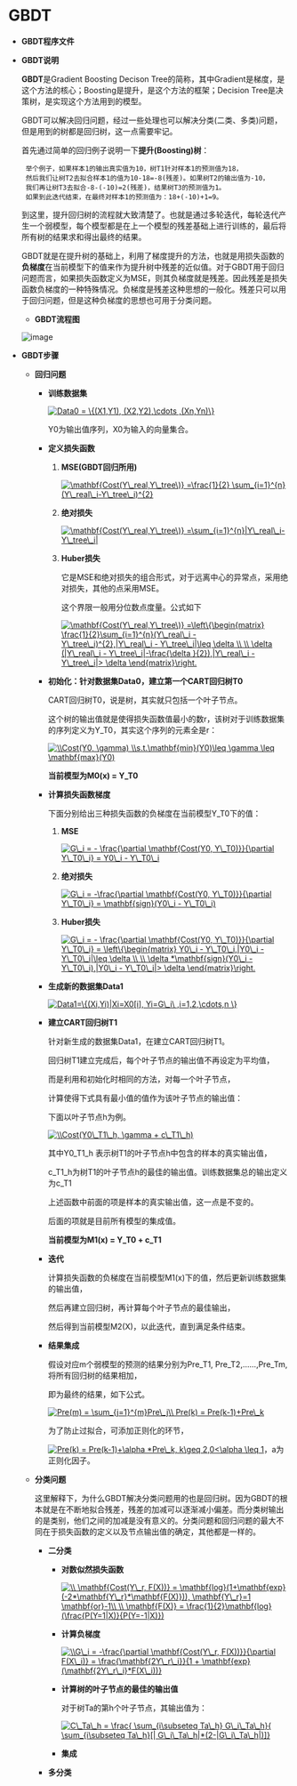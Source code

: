 # GBDT


* **GBDT程序文件**

* **GBDT说明**

   **GBDT**是Gradient Boosting Decison Tree的简称，其中Gradient是梯度，是这个方法的核心；Boosting是提升，是这个方法的框架；Decision Tree是决策树，是实现这个方法用到的模型。

   GBDT可以解决回归问题，经过一些处理也可以解决分类(二类、多类)问题，但是用到的树都是回归树，这一点需要牢记。
  
   首先通过简单的回归例子说明一下**提升(Boosting)树**：

       举个例子，如果样本1的输出真实值为10，树T1针对样本1的预测值为18，
       然后我们让树T2去拟合样本1的值为10-18=-8(残差)。如果树T2的输出值为-10，
       我们再让树T3去拟合-8-(-10)=2(残差)，结果树T3的预测值为1。
       如果到此迭代结束，在最终对样本1的预测值为：18+(-10)+1=9。
  
   到这里，提升回归树的流程就大致清楚了。也就是通过多轮迭代，每轮迭代产生一个弱模型，每个模型都是在上一个模型的残差基础上进行训练的，最后将所有树的结果求和得出最终的结果。
   
   GBDT就是在提升树的基础上，利用了梯度提升的方法，也就是用损失函数的**负梯度**在当前模型下的值来作为提升树中残差的近似值。对于GBDT用于回归问题而言，如果损失函数定义为MSE，则其负梯度就是残差。因此残差是损失函数负梯度的一种特殊情况。负梯度是残差这种思想的一般化。残差只可以用于回归问题，但是这种负梯度的思想也可用于分类问题。
   
    * **GBDT流程图** 
   
   ![image](https://github.com/Anfany/Machine-Learning-for-Beginner-by-Python3/blob/master/Boosting/GBDT/gbdt.png)
   
   
 * **GBDT步骤** 
 
    * **回归问题**
   
       + **训练数据集**
       
         <a href="https://www.codecogs.com/eqnedit.php?latex=Data0&space;=&space;\{(X1,Y1),&space;(X2,Y2),\cdots&space;,(Xn,Yn)\}" target="_blank"><img src="https://latex.codecogs.com/gif.latex?Data0&space;=&space;\{(X1,Y1),&space;(X2,Y2),\cdots&space;,(Xn,Yn)\}" title="Data0 = \{(X1,Y1), (X2,Y2),\cdots ,(Xn,Yn)\}" /></a>
         
         Y0为输出值序列，X0为输入的向量集合。
         
       + **定义损失函数**
       
          1. **MSE(GBDT回归所用)**
          
             <a href="https://www.codecogs.com/eqnedit.php?latex=\mathbf{Cost(Y\_real,Y\_tree\)}&space;=\frac{1}{2}&space;\sum_{i=1}^{n}(Y\_real\_i-Y\_tree\_i)^{2}" target="_blank"><img src="https://latex.codecogs.com/gif.latex?\mathbf{Cost(Y\_real,Y\_tree\)}&space;=\frac{1}{2}&space;\sum_{i=1}^{n}(Y\_real\_i-Y\_tree\_i)^{2}" title="\mathbf{Cost(Y\_real,Y\_tree\)} =\frac{1}{2} \sum_{i=1}^{n}(Y\_real\_i-Y\_tree\_i)^{2}" /></a>
          
          2. **绝对损失**
          
             <a href="https://www.codecogs.com/eqnedit.php?latex=\mathbf{Cost(Y\_real,Y\_tree\)}&space;=\sum_{i=1}^{n}|Y\_real\_i-Y\_tree\_i|" target="_blank"><img src="https://latex.codecogs.com/gif.latex?\mathbf{Cost(Y\_real,Y\_tree\)}&space;=\sum_{i=1}^{n}|Y\_real\_i-Y\_tree\_i|" title="\mathbf{Cost(Y\_real,Y\_tree\)} =\sum_{i=1}^{n}|Y\_real\_i-Y\_tree\_i|" /></a>
          
           3. **Huber损失**
           
              它是MSE和绝对损失的组合形式，对于远离中心的异常点，采用绝对损失，其他的点采用MSE。
              
              这个界限一般用分位数点度量。公式如下
            
               <a href="https://www.codecogs.com/eqnedit.php?latex=\mathbf{Cost(Y\_real,Y\_tree\)}&space;=\left\{\begin{matrix}&space;\frac{1}{2}\sum_{i=1}^{n}(Y\_real\_i&space;-&space;Y\_tree\_i)^{2},|Y\_real\_i&space;-&space;Y\_tree\_i|\leq&space;\delta&space;\\&space;\\&space;\delta&space;(|Y\_real\_i&space;-&space;Y\_tree\_i|-\frac{\delta&space;}{2}),|Y\_real\_i&space;-&space;Y\_tree\_i|>&space;\delta&space;\end{matrix}\right." target="_blank"><img src="https://latex.codecogs.com/gif.latex?\mathbf{Cost(Y\_real,Y\_tree\)}&space;=\left\{\begin{matrix}&space;\frac{1}{2}\sum_{i=1}^{n}(Y\_real\_i&space;-&space;Y\_tree\_i)^{2},|Y\_real\_i&space;-&space;Y\_tree\_i|\leq&space;\delta&space;\\&space;\\&space;\delta&space;(|Y\_real\_i&space;-&space;Y\_tree\_i|-\frac{\delta&space;}{2}),|Y\_real\_i&space;-&space;Y\_tree\_i|>&space;\delta&space;\end{matrix}\right." title="\mathbf{Cost(Y\_real,Y\_tree\)} =\left\{\begin{matrix} \frac{1}{2}\sum_{i=1}^{n}(Y\_real\_i - Y\_tree\_i)^{2},|Y\_real\_i - Y\_tree\_i|\leq \delta \\ \\ \delta (|Y\_real\_i - Y\_tree\_i|-\frac{\delta }{2}),|Y\_real\_i - Y\_tree\_i|> \delta \end{matrix}\right." /></a>
            
       + **初始化：针对数据集Data0，建立第一个CART回归树T0**
       
           CART回归树T0，说是树，其实就只包括一个叶子节点。
           
           这个树的输出值就是使得损失函数值最小的数r，该树对于训练数据集的序列定义为Y_T0，其实这个序列的元素全是r：
           
           <a href="https://www.codecogs.com/eqnedit.php?latex=\\Cost(Y0,&space;\gamma)&space;\\s.t.\mathbf{min}(Y0)\leq&space;\gamma&space;\leq&space;\mathbf{max}(Y0)" target="_blank"><img src="https://latex.codecogs.com/gif.latex?\\Cost(Y0,&space;\gamma)&space;\\s.t.\mathbf{min}(Y0)\leq&space;\gamma&space;\leq&space;\mathbf{max}(Y0)" title="\\Cost(Y0, \gamma) \\s.t.\mathbf{min}(Y0)\leq \gamma \leq \mathbf{max}(Y0)" /></a>
           
           **当前模型为M0(x) = Y_T0**
       
       + **计算损失函数梯度**
       
           下面分别给出三种损失函数的负梯度在当前模型Y_T0下的值：
           
           
           1. **MSE**
           
           
                 <a href="https://www.codecogs.com/eqnedit.php?latex=G\_i&space;=&space;-&space;\frac{\partial&space;\mathbf{Cost(Y0,&space;Y\_T0)}}{\partial&space;Y\_T0\_i}&space;=&space;Y0\_i&space;-&space;Y\_T0\_i" target="_blank"><img src="https://latex.codecogs.com/gif.latex?G\_i&space;=&space;-&space;\frac{\partial&space;\mathbf{Cost(Y0,&space;Y\_T0)}}{\partial&space;Y\_T0\_i}&space;=&space;Y0\_i&space;-&space;Y\_T0\_i" title="G\_i = - \frac{\partial \mathbf{Cost(Y0, Y\_T0)}}{\partial Y\_T0\_i} = Y0\_i - Y\_T0\_i" /></a>
              
           2. **绝对损失**
           
           
                <a href="https://www.codecogs.com/eqnedit.php?latex=G\_i&space;=&space;-\frac{\partial&space;\mathbf{Cost(Y0,&space;Y\_T0)}}{\partial&space;Y\_T0\_i}&space;=&space;\mathbf{sign}(Y0\_i&space;-&space;Y\_T0\_i)" target="_blank"><img src="https://latex.codecogs.com/gif.latex?G\_i&space;=&space;-\frac{\partial&space;\mathbf{Cost(Y0,&space;Y\_T0)}}{\partial&space;Y\_T0\_i}&space;=&space;\mathbf{sign}(Y0\_i&space;-&space;Y\_T0\_i)" title="G\_i = -\frac{\partial \mathbf{Cost(Y0, Y\_T0)}}{\partial Y\_T0\_i} = \mathbf{sign}(Y0\_i - Y\_T0\_i)" /></a>
          
           3. **Huber损失**
           
              
                <a href="https://www.codecogs.com/eqnedit.php?latex=G\_i&space;=&space;-&space;\frac{\partial&space;\mathbf{Cost(Y0,&space;Y\_T0)}}{\partial&space;Y\_T0\_i}&space;=&space;\left\{\begin{matrix}&space;Y0\_i&space;-&space;Y\_T0\_i,|Y0\_i&space;-&space;Y\_T0\_i|\leq&space;\delta&space;\\&space;\\&space;\delta&space;*\mathbf{sign}(Y0\_i&space;-&space;Y\_T0\_i),|Y0\_i&space;-&space;Y\_T0\_i|>&space;\delta&space;\end{matrix}\right." target="_blank"><img src="https://latex.codecogs.com/gif.latex?G\_i&space;=&space;-&space;\frac{\partial&space;\mathbf{Cost(Y0,&space;Y\_T0)}}{\partial&space;Y\_T0\_i}&space;=&space;\left\{\begin{matrix}&space;Y0\_i&space;-&space;Y\_T0\_i,|Y0\_i&space;-&space;Y\_T0\_i|\leq&space;\delta&space;\\&space;\\&space;\delta&space;*\mathbf{sign}(Y0\_i&space;-&space;Y\_T0\_i),|Y0\_i&space;-&space;Y\_T0\_i|>&space;\delta&space;\end{matrix}\right." title="G\_i = - \frac{\partial \mathbf{Cost(Y0, Y\_T0)}}{\partial Y\_T0\_i} = \left\{\begin{matrix} Y0\_i - Y\_T0\_i,|Y0\_i - Y\_T0\_i|\leq \delta \\ \\ \delta *\mathbf{sign}(Y0\_i - Y\_T0\_i),|Y0\_i - Y\_T0\_i|> \delta \end{matrix}\right." /></a>
              
      + **生成新的数据集Data1** 
      
         <a href="https://www.codecogs.com/eqnedit.php?latex=Data1=\{(Xi,Yi)|Xi=X0[i],&space;Yi=G\_i\&space;,i=1,2,\cdots,n&space;\}" target="_blank"><img src="https://latex.codecogs.com/gif.latex?Data1=\{(Xi,Yi)|Xi=X0[i],&space;Yi=G\_i\&space;,i=1,2,\cdots,n&space;\}" title="Data1=\{(Xi,Yi)|Xi=X0[i], Yi=G\_i\ ,i=1,2,\cdots,n \}" /></a>
         
      + **建立CART回归树T1** 
      
        针对新生成的数据集Data1，在建立CART回归树T1。
        
        回归树T1建立完成后，每个叶子节点的输出值不再设定为平均值，
        
        而是利用和初始化时相同的方法，对每一个叶子节点，
        
        计算使得下式具有最小值的值作为该叶子节点的输出值：
        
        下面以叶子节点h为例。
        
        <a href="https://www.codecogs.com/eqnedit.php?latex=\\Cost(Y0\_T1\_h,&space;\gamma&space;&plus;&space;c\_T1\_h)" target="_blank"><img src="https://latex.codecogs.com/gif.latex?\\Cost(Y0\_T1\_h,&space;\gamma&space;&plus;&space;c\_T1\_h)" title="\\Cost(Y0\_T1\_h, \gamma + c\_T1\_h)" /></a>
        
        其中Y0_T1_h 表示树T1的叶子节点h中包含的样本的真实输出值，

        c_T1_h为树T1的叶子节点h的最佳的输出值。训练数据集总的输出定义为c_T1
        
        上述函数中前面的项是样本的真实输出值，这一点是不变的。
        
        后面的项就是目前所有模型的集成值。
        
        **当前模型为M1(x) = Y_T0 + c_T1**
        
      + **迭代** 
        
        计算损失函数的负梯度在当前模型M1(x)下的值，然后更新训练数据集的输出值，
        
        然后再建立回归树，再计算每个叶子节点的最佳输出，
        
        然后得到当前模型M2(X)，以此迭代，直到满足条件结束。
        
        
      + **结果集成** 
      
        假设对应m个弱模型的预测的结果分别为Pre_T1, Pre_T2,……,Pre_Tm,
        将所有回归树的结果相加，
        
        即为最终的结果，如下公式。

        <a href="https://www.codecogs.com/eqnedit.php?latex=Pre(m)&space;=&space;\sum_{j=1}^{m}Pre\_j\\&space;Pre(k)&space;=&space;Pre(k-1)&plus;Pre\_k" target="_blank"><img src="https://latex.codecogs.com/gif.latex?Pre(m)&space;=&space;\sum_{j=1}^{m}Pre\_j\\&space;Pre(k)&space;=&space;Pre(k-1)&plus;Pre\_k" title="Pre(m) = \sum_{j=1}^{m}Pre\_j\\ Pre(k) = Pre(k-1)+Pre\_k" /></a>
        
        为了防止过拟合，可添加正则化的环节，

        <a href="https://www.codecogs.com/eqnedit.php?latex=Pre(k)&space;=&space;Pre(k-1)&plus;\alpha&space;*Pre\_k,&space;k\geq&space;2,0<\alpha&space;\leq&space;1" target="_blank"><img src="https://latex.codecogs.com/gif.latex?Pre(k)&space;=&space;Pre(k-1)&plus;\alpha&space;*Pre\_k,&space;k\geq&space;2,0<\alpha&space;\leq&space;1" title="Pre(k) = Pre(k-1)+\alpha *Pre\_k, k\geq 2,0<\alpha \leq 1" /></a>，a为正则化因子。
        
        
    * **分类问题**
    
       这里解释下，为什么GBDT解决分类问题用的也是回归树。因为GBDT的根本就是在不断地拟合残差，残差的加减可以逐渐减小偏差。而分类树输出的是类别，他们之间的加减是没有意义的。分类问题和回归问题的最大不同在于损失函数的定义以及节点输出值的确定，其他都是一样的。
       
       + **二分类**
       
         + **对数似然损失函数**
         
           <a href="https://www.codecogs.com/eqnedit.php?latex=\\&space;\mathbf{Cost(Y\_r,&space;F(X))}&space;=&space;\mathbf{log}(1&plus;\mathbf{exp}(-2*\mathbf{Y\_r}*\mathbf{F(X)})),&space;\mathbf{Y\_r}=1&space;\mathbf{or}-1\\&space;\\&space;\mathbf{F(X)}&space;=&space;\frac{1}{2}\mathbf{log}(\frac{P(Y=1|X)}{P(Y=-1|X)})" target="_blank"><img src="https://latex.codecogs.com/gif.latex?\\&space;\mathbf{Cost(Y\_r,&space;F(X))}&space;=&space;\mathbf{log}(1&plus;\mathbf{exp}(-2*\mathbf{Y\_r}*\mathbf{F(X)})),&space;\mathbf{Y\_r}=1&space;\mathbf{or}-1\\&space;\\&space;\mathbf{F(X)}&space;=&space;\frac{1}{2}\mathbf{log}(\frac{P(Y=1|X)}{P(Y=-1|X)})" title="\\ \mathbf{Cost(Y\_r, F(X))} = \mathbf{log}(1+\mathbf{exp}(-2*\mathbf{Y\_r}*\mathbf{F(X)})), \mathbf{Y\_r}=1 \mathbf{or}-1\\ \\ \mathbf{F(X)} = \frac{1}{2}\mathbf{log}(\frac{P(Y=1|X)}{P(Y=-1|X)})" /></a>
           
         + **计算负梯度**
         
            <a href="https://www.codecogs.com/eqnedit.php?latex=\\G\_i&space;=&space;-\frac{\partial&space;\mathbf{Cost(Y\_r,&space;F(X))}}{\partial&space;F(X\_i)}&space;=&space;\frac{\mathbf{2Y\_r\_i}}{1&space;&plus;&space;\mathbf{exp}(\mathbf{2Y\_r\_i}*F(X\_i))}" target="_blank"><img src="https://latex.codecogs.com/gif.latex?\\G\_i&space;=&space;-\frac{\partial&space;\mathbf{Cost(Y\_r,&space;F(X))}}{\partial&space;F(X\_i)}&space;=&space;\frac{\mathbf{2Y\_r\_i}}{1&space;&plus;&space;\mathbf{exp}(\mathbf{2Y\_r\_i}*F(X\_i))}" title="\\G\_i = -\frac{\partial \mathbf{Cost(Y\_r, F(X))}}{\partial F(X\_i)} = \frac{\mathbf{2Y\_r\_i}}{1 + \mathbf{exp}(\mathbf{2Y\_r\_i}*F(X\_i))}" /></a>
         
         + **计算树的叶子节点的最佳的输出值**
         
              对于树Ta的第h个叶子节点，其输出值为：
             
              <a href="https://www.codecogs.com/eqnedit.php?latex=C\_Ta\_h&space;=&space;\frac{&space;\sum_{i\subseteq&space;Ta\_h}&space;G\_i\_Ta\_h}{&space;\sum_{i\subseteq&space;Ta\_h}[|&space;G\_i\_Ta\_h|*(2-|G\_i\_Ta\_h|)]}" target="_blank"><img src="https://latex.codecogs.com/gif.latex?C\_Ta\_h&space;=&space;\frac{&space;\sum_{i\subseteq&space;Ta\_h}&space;G\_i\_Ta\_h}{&space;\sum_{i\subseteq&space;Ta\_h}[|&space;G\_i\_Ta\_h|*(2-|G\_i\_Ta\_h|)]}" title="C\_Ta\_h = \frac{ \sum_{i\subseteq Ta\_h} G\_i\_Ta\_h}{ \sum_{i\subseteq Ta\_h}[| G\_i\_Ta\_h|*(2-|G\_i\_Ta\_h|)]}" /></a>
             
             
         +  **集成**
         
             
         
         
             
         
         
         
         
         
         
       
       
          
       + **多分类**
         
    
    
    
   
